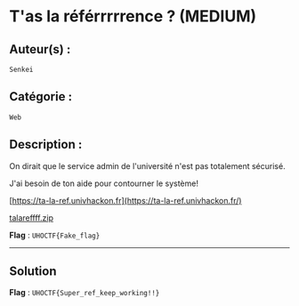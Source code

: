 # T'as la référrrrrence ? (MEDIUM)

## Auteur(s) :
`Senkei`

## Catégorie :
`Web`

## Description :
On dirait que le service admin de l'université n'est pas totalement sécurisé.

J'ai besoin de ton aide pour contourner le système!

[https://ta-la-ref.univhackon.fr](https://ta-la-ref.univhackon.fr/)

[talareffff.zip](./talareffff.zip)

**Flag** : `UHOCTF{Fake_flag}`

---

## Solution



**Flag** : `UHOCTF{Super_ref_keep_working!!}`



